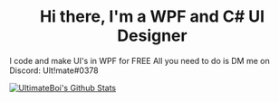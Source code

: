<h1 align="center">Hi there, I'm a WPF and C# UI Designer</h1>
I code and make UI's in WPF for FREE
All you need to do is DM me on Discord: Ult!mate#0378

<!--
**UltimateBoi/UltimateBoi** is a ✨ _special_ ✨ repository because its `README.md` (this file) appears on your GitHub profile.

Here are some ideas to get you started:

- 🔭 I’m currently working on ...
- 🌱 I’m currently learning ...
- 👯 I’m looking to collaborate on ...
- 🤔 I’m looking for help with ...
- 💬 Ask me about ...
- 📫 How to reach me: ...
- 😄 Pronouns: ...
- ⚡ Fun fact: ...
-->

[![UltimateBoi's Github Stats](https://github-readme-stats.vercel.app/api?username=UltimateBoi&show_icons=true&theme=dark)](https://github.com/anuraghazra/github-readme-stats)
